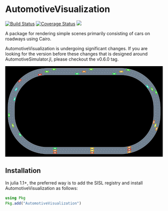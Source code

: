# AutomotiveVisualization

[![Build Status](https://travis-ci.org/sisl/AutomotiveVisualization.jl.svg?branch=master)](https://travis-ci.org/sisl/AutomotiveVisualization.jl)
[![Coverage Status](https://coveralls.io/repos/sisl/AutomotiveVisualization.jl/badge.svg)](https://coveralls.io/r/sisl/AutomotiveVisualization.jl)
[![](https://img.shields.io/badge/docs-dev-blue.svg)](https://sisl.github.io/AutomotiveVisualization.jl/dev)

A package for rendering simple scenes primarily consisting of cars on roadways using Cairo.

AutomotiveVisualization is undergoing significant changes. If you are looking for the version before these changes that is designed around AutomotiveSimulator.jl, please checkout the v0.6.0 tag.

![AutomotiveVisualization](readmeimage.png)

## Installation 

In julia 1.1+, the preferred way is to add the SISL registry and install AutomotiveVisualization as follows:

```julia 
using Pkg
Pkg.add("AutomotiveVisualization")
```
